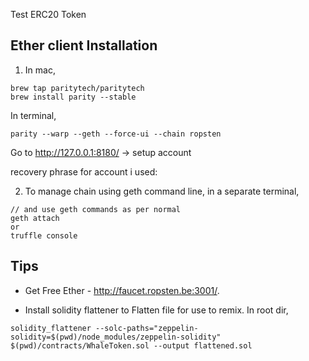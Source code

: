 Test ERC20 Token

## Ether client Installation

1. In mac,

```
brew tap paritytech/paritytech
brew install parity --stable
```

In terminal,

```
parity --warp --geth --force-ui --chain ropsten
```

Go to http://127.0.0.1:8180/ -> setup account

recovery phrase for account i used:

2. To manage chain using geth command line, in a separate terminal,

```
// and use geth commands as per normal
geth attach 
or
truffle console
```

## Tips

* Get Free Ether - http://faucet.ropsten.be:3001/.

* Install solidity flattener to Flatten file for use to remix. In root dir,

```
solidity_flattener --solc-paths="zeppelin-solidity=$(pwd)/node_modules/zeppelin-solidity" $(pwd)/contracts/WhaleToken.sol --output flattened.sol
```
